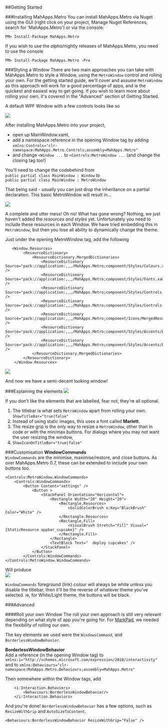 ##Getting Started

###Installing MahApps.Metro
You can install MahApps.Metro via Nuget using the GUI (right click on your project, Manage Nuget References, search for 'MahApps.Metro') or via the console:

	PM> Install-Package MahApps.Metro

If you wish to use the *alpha*/nightly releases of MahApps.Metro, you need to use the console

	PM> Install-Package MahApps.Metro -Pre

###Styling a Window
There are two main approaches you can take with MahApps.Metro to style a Window, using the `MetroWindow` control and rolling your own. For the getting started guide, we'll cover and assume `MetroWindow` as this approach will work for a good percentage of apps, and is the quickest and easiest way to get going. If you wish to learn more about rolling your own, it's covered in the "Advanced" section of Getting Started.

A default WPF Window with a few controls looks like so

![](images/01_UnstyledWindow.png)

After installing MahApps.Metro into your project, 

* open up MainWindow.xaml,
* add a namespace reference in the opening Window tag by adding  
`xmlns:Controls="clr-namespace:MahApps.Metro.Controls;assembly=MahApps.Metro"`
* and change `<Window ...` to `<Controls:MetroWindow ...` (and change the closing tag too!)

You'll need to change the codebehind from  
`public partial class MainWindow : Window` to  
`public partial class MainWindow : MetroWindow` 

That being said - usually you can just drop the inheritance on a partial declaration. This basic MetroWindow will result in...

![](images/02_PartiallyStyledWindow.png)

A complete and utter mess! Oh no! What has gone wrong? Nothing, we just haven't added the *resources and styles* yet. Unfortunately you need to include these resources in each Window. We have tried embedding this in `MetroWindow`, but then you lose all ability to dynamically change the theme.

Just under the opening MetroWindow tag, add the following

	   <Window.Resources>
	        <ResourceDictionary>
	            <ResourceDictionary.MergedDictionaries>
	                <ResourceDictionary Source="pack://application:,,,/MahApps.Metro;component/Styles/Colours.xaml" />
	                <ResourceDictionary Source="pack://application:,,,/MahApps.Metro;component/Styles/Fonts.xaml" />
	                <ResourceDictionary Source="pack://application:,,,/MahApps.Metro;component/Styles/Controls.xaml" />
	                <ResourceDictionary Source="pack://application:,,,/MahApps.Metro;component/Styles/Controls.AnimatedSingleRowTabControl.xaml" />
	                <ResourceDictionary Source="pack://application:,,,/MahApps.Metro;component/Icons/MergedResources.xaml" />
	                <ResourceDictionary Source="pack://application:,,,/MahApps.Metro;component/Styles/Accents/Blue.xaml" />
	                <ResourceDictionary Source="pack://application:,,,/MahApps.Metro;component/Styles/Accents/BaseLight.xaml" />
	            </ResourceDictionary.MergedDictionaries>
	        </ResourceDictionary>
	    </Window.Resources>
	
![](images/03_StyledWindow.png)

And now we have a semi-decent looking window!

###Explaining the elements
![](images/04_ExplainedStyledWindow.png)

If you don't like the elements that are labelled, fear not, they're all optional.

1. The titlebar is what sets `MetroWindow` apart from rolling your own. `ShowTitleBar="true|false"`
2. Instead of using static images, this uses a font called **Marlett**.
3. The resize grip is the *only* way to resize a `MetroWindow`, other than in code or with the min/max buttons. For dialogs where you may not want the user resizing the window,
4. `ShowIconOnTitleBar="true|false"` 

###Customisation
**WindowCommands**  
`WindowCommands` are the minimise, maximise/restore, and close buttons. As over MahApps.Metro 0.7, these can be extended to include your own buttons too.

	<Controls:MetroWindow.WindowCommands>
	    <Controls:WindowCommands>
	        <Button Content="settings" />
	            <Button >
	                <StackPanel Orientation="Horizontal">
	                    <Rectangle Width="20" Height="20">
	                        <Rectangle.Resources>
	                            <SolidColorBrush x:Key="BlackBrush" Color="White" />
	                        </Rectangle.Resources>
	                        <Rectangle.Fill>
	                            <VisualBrush Stretch="Fill" Visual="{StaticResource appbar_cupcake}" />
	                        </Rectangle.Fill>
	                    </Rectangle>
	                    <TextBlock Text="  deploy cupcakes" />
	                </StackPanel>
	            </Button>
	        </Controls:WindowCommands>
	</Controls:MetroWindow.WindowCommands>

Will produce   
![](images/05_WindowCommands.png)

`WindowCommands` foreground (link) colour will always be white *unless* you disable the titlebar, then it'll be the reverse of whatever theme you've selected. ie, for White/Light theme, the buttons will be black.

###Advanced

####Roll your own Window
The roll your own approach is still very relevant depending on what style of app you're going for. For [MarkPad](http://code52.org/DownmarkerWPF/), we needed the flexibility of rolling our own.

The key elements we used were the `WindowsCommand`, and `BorderlessWindowBehavior`.

**BorderlessWindowBehavior**  
Add a reference (in the opening Window tag) to `xmlns:i="http://schemas.microsoft.com/expression/2010/interactivity"` and to `xmlns:Behaviours="clr-namespace:MahApps.Metro.Behaviours;assembly=MahApps.Metro"`

Then somewhere within the Window tags, add

	    <i:Interaction.Behaviors>
	        <Behaviours:BorderlessWindowBehavior/>
	    </i:Interaction.Behaviors>

And you're done! `BorderlessWindowBehavior` has a few options, such as `ResizeWithGrip` and `AutoSizeToContent`.

	<Behaviours:BorderlessWindowBehavior ResizeWithGrip="False" />